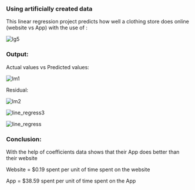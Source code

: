 ### Using artificially created data 
  This linear regression project predicts how well a clothing store does online (website vs App) with the use of :

![lg5](https://user-images.githubusercontent.com/60201899/88075218-7b991280-cb46-11ea-84fb-3358161c870b.PNG)


### Output: 

Actual values vs Predicted values:

![lm1](https://user-images.githubusercontent.com/60201899/88072643-49d27c80-cb43-11ea-9ecf-b709ebced83c.PNG)

Residual:

![lm2](https://user-images.githubusercontent.com/60201899/88073193-ea28a100-cb43-11ea-9d30-11b15a99ec58.PNG)

![line_regress3](https://user-images.githubusercontent.com/60201899/88012703-9341ae00-cae8-11ea-85c4-237f13be4962.PNG)

![line_regress](https://user-images.githubusercontent.com/60201899/88012762-b8362100-cae8-11ea-89b4-d6b82ac27eee.PNG)

### Conclusion:

With the help of coefficients data shows that their App does better than their website 

Website = $0.19 spent per unit of time spent on the website

App = $38.59 spent per unit of time spent on the App


